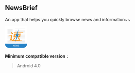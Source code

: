 ## NewsBrief

An app that helps you quickly browse news and information~~

![app_icon](https://github.com/Yuziquan/NewsBrief/blob/master/Screenshots/app_icon.png)



**Minimum compatible version**：

> Android 4.0



